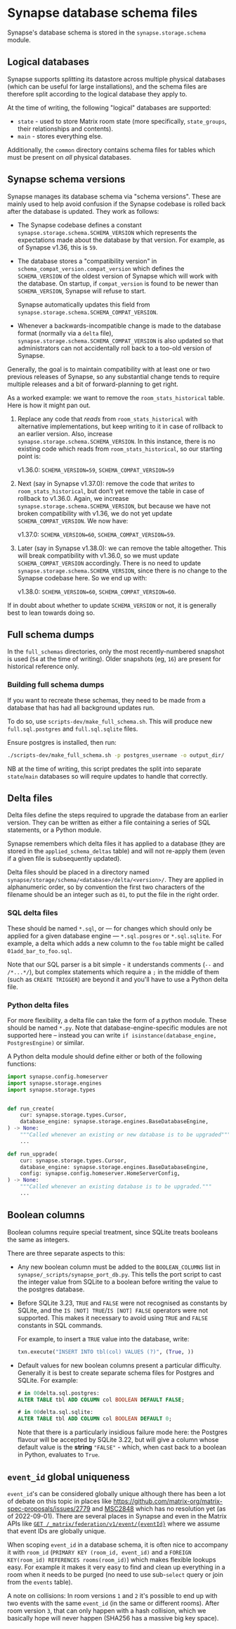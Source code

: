 # Synapse database schema files

Synapse's database schema is stored in the `synapse.storage.schema` module.

## Logical databases

Synapse supports splitting its datastore across multiple physical databases (which can
be useful for large installations), and the schema files are therefore split according
to the logical database they apply to.

At the time of writing, the following "logical" databases are supported:

* `state` - used to store Matrix room state (more specifically, `state_groups`,
  their relationships and contents).
* `main` - stores everything else.

Additionally, the `common` directory contains schema files for tables which must be
present on *all* physical databases.

## Synapse schema versions

Synapse manages its database schema via "schema versions". These are mainly used to
help avoid confusion if the Synapse codebase is rolled back after the database is
updated. They work as follows:

 * The Synapse codebase defines a constant `synapse.storage.schema.SCHEMA_VERSION`
   which represents the expectations made about the database by that version. For
   example, as of Synapse v1.36, this is `59`.

 * The database stores a "compatibility version" in
   `schema_compat_version.compat_version` which defines the `SCHEMA_VERSION` of the
   oldest version of Synapse which will work with the database. On startup, if
   `compat_version` is found to be newer than `SCHEMA_VERSION`, Synapse will refuse to
   start.

   Synapse automatically updates this field from
   `synapse.storage.schema.SCHEMA_COMPAT_VERSION`.

 * Whenever a backwards-incompatible change is made to the database format (normally
   via a `delta` file), `synapse.storage.schema.SCHEMA_COMPAT_VERSION` is also updated
   so that administrators can not accidentally roll back to a too-old version of Synapse.

Generally, the goal is to maintain compatibility with at least one or two previous
releases of Synapse, so any substantial change tends to require multiple releases and a
bit of forward-planning to get right.

As a worked example: we want to remove the `room_stats_historical` table. Here is how it
might pan out.

 1. Replace any code that *reads* from `room_stats_historical` with alternative
    implementations, but keep writing to it in case of rollback to an earlier version.
    Also, increase `synapse.storage.schema.SCHEMA_VERSION`.  In this
    instance, there is no existing code which reads from `room_stats_historical`, so
    our starting point is:

    v1.36.0: `SCHEMA_VERSION=59`, `SCHEMA_COMPAT_VERSION=59`

 2. Next (say in Synapse v1.37.0): remove the code that *writes* to
    `room_stats_historical`, but don’t yet remove the table in case of rollback to
    v1.36.0. Again, we increase `synapse.storage.schema.SCHEMA_VERSION`, but
    because we have not broken compatibility with v1.36, we do not yet update
    `SCHEMA_COMPAT_VERSION`. We now have:

    v1.37.0: `SCHEMA_VERSION=60`, `SCHEMA_COMPAT_VERSION=59`.

 3. Later (say in Synapse v1.38.0): we can remove the table altogether. This will
    break compatibility with v1.36.0, so we must update `SCHEMA_COMPAT_VERSION` accordingly.
    There is no need to update `synapse.storage.schema.SCHEMA_VERSION`, since there is no
    change to the Synapse codebase here. So we end up with:

    v1.38.0: `SCHEMA_VERSION=60`, `SCHEMA_COMPAT_VERSION=60`.

If in doubt about whether to update `SCHEMA_VERSION` or not, it is generally best to
lean towards doing so.

## Full schema dumps

In the `full_schemas` directories, only the most recently-numbered snapshot is used
(`54` at the time of writing). Older snapshots (eg, `16`) are present for historical
reference only.

### Building full schema dumps

If you want to recreate these schemas, they need to be made from a database that
has had all background updates run.

To do so, use `scripts-dev/make_full_schema.sh`. This will produce new
`full.sql.postgres` and `full.sql.sqlite` files.

Ensure postgres is installed, then run:

```sh
./scripts-dev/make_full_schema.sh -p postgres_username -o output_dir/
```

NB at the time of writing, this script predates the split into separate `state`/`main`
databases so will require updates to handle that correctly.

## Delta files

Delta files define the steps required to upgrade the database from an earlier version.
They can be written as either a file containing a series of SQL statements, or a Python
module.

Synapse remembers which delta files it has applied to a database (they are stored in the
`applied_schema_deltas` table) and will not re-apply them (even if a given file is
subsequently updated).

Delta files should be placed in a directory named `synapse/storage/schema/<database>/delta/<version>/`.
They are applied in alphanumeric order, so  by convention the first two characters
of the filename should be an integer such as `01`, to put the file in the right order.

### SQL delta files

These should be named `*.sql`, or —  for changes which should only be applied for a
given database engine — `*.sql.posgres` or `*.sql.sqlite`. For example, a delta which
adds a new column to the `foo` table might be called `01add_bar_to_foo.sql`.

Note that our SQL parser is a bit simple - it understands comments (`--` and `/*...*/`),
but complex statements which require a `;` in the middle of them (such as `CREATE
TRIGGER`) are beyond it and you'll have to use a Python delta file.

### Python delta files

For more flexibility, a delta file can take the form of a python module. These should
be named `*.py`. Note that database-engine-specific modules are not supported here –
instead you can write `if isinstance(database_engine, PostgresEngine)` or similar.

A Python delta module should define either or both of the following functions:

```python
import synapse.config.homeserver
import synapse.storage.engines
import synapse.storage.types


def run_create(
    cur: synapse.storage.types.Cursor,
    database_engine: synapse.storage.engines.BaseDatabaseEngine,
) -> None:
    """Called whenever an existing or new database is to be upgraded"""
    ...

def run_upgrade(
    cur: synapse.storage.types.Cursor,
    database_engine: synapse.storage.engines.BaseDatabaseEngine,
    config: synapse.config.homeserver.HomeServerConfig,
) -> None:
    """Called whenever an existing database is to be upgraded."""
    ...
```

## Boolean columns

Boolean columns require special treatment, since SQLite treats booleans the
same as integers.

There are three separate aspects to this:

 * Any new boolean column must be added to the `BOOLEAN_COLUMNS` list in
   `synapse/_scripts/synapse_port_db.py`. This tells the port script to cast
   the integer value from SQLite to a boolean before writing the value to the
   postgres database.

 * Before SQLite 3.23, `TRUE` and `FALSE` were not recognised as constants by
   SQLite, and the `IS [NOT] TRUE`/`IS [NOT] FALSE` operators were not
   supported. This makes it necessary to avoid using `TRUE` and `FALSE`
   constants in SQL commands.

   For example, to insert a `TRUE` value into the database, write:

   ```python
   txn.execute("INSERT INTO tbl(col) VALUES (?)", (True, ))
   ```

 * Default values for new boolean columns present a particular
   difficulty. Generally it is best to create separate schema files for
   Postgres and SQLite. For example:

   ```sql
   # in 00delta.sql.postgres:
   ALTER TABLE tbl ADD COLUMN col BOOLEAN DEFAULT FALSE;
   ```

   ```sql
   # in 00delta.sql.sqlite:
   ALTER TABLE tbl ADD COLUMN col BOOLEAN DEFAULT 0;
   ```

   Note that there is a particularly insidious failure mode here: the Postgres
   flavour will be accepted by SQLite 3.22, but will give a column whose
   default value is the **string** `"FALSE"` - which, when cast back to a boolean
   in Python, evaluates to `True`.


## `event_id` global uniqueness

`event_id`'s can be considered globally unique although there has been a lot of
debate on this topic in places like
https://github.com/matrix-org/matrix-spec-proposals/issues/2779 and
[MSC2848](https://github.com/matrix-org/matrix-spec-proposals/pull/2848) which
has no resolution yet (as of 2022-09-01). There are several places in Synapse
and even in the Matrix APIs like [`GET
/_matrix/federation/v1/event/{eventId}`](https://spec.matrix.org/v1.1/server-server-api/#get_matrixfederationv1eventeventid)
where we assume that event IDs are globally unique.

When scoping `event_id` in a database schema, it is often nice to accompany it
with `room_id` (`PRIMARY KEY (room_id, event_id)` and a `FOREIGN KEY(room_id)
REFERENCES rooms(room_id)`) which makes flexible lookups easy. For example it
makes it very easy to find and clean up everything in a room when it needs to be
purged (no need to use sub-`select` query or join from the `events` table).

A note on collisions: In room versions `1` and `2` it's possible to end up with
two events with the same `event_id` (in the same or different rooms). After room
version `3`, that can only happen with a hash collision, which we basically hope
will never happen (SHA256 has a massive big key space).


